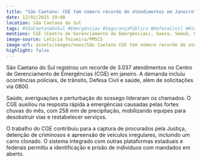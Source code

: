 ```yaml
---
title: "São Caetano: CGE tem número recorde de atendimentos em Janeiro"
date: 12/02/2025 19:08
location: São Caetano do Sul
tags: #SãoCaetanoDoSul #Emergências #SegurançaPública #DefesaCivil #Atendimento #Recorde #Chuvas #Ocorrências #ServiçosPúblicos #Integração #abc360noticias
mentions: CGE (Centro de Gerenciamento de Emergências), Saesa, Semob, GCM, Polícia Militar, Polícia Civil.
image-source: Letícia Teixeira/PMSCS
image-url: assets/images/news/São Caetano CGE tem número recorde de atendimentos em Janeiro.jpg
highlight: false
---
```


São Caetano do Sul registrou um recorde de 3.037 atendimentos no Centro de Gerenciamento de Emergências (CGE) em janeiro. A demanda incluiu ocorrências policiais, de trânsito, Defesa Civil e saúde, além de solicitações via 0800.

Saúde, averiguações e perturbação do sossego lideraram os chamados. O CGE auxiliou na resposta rápida a emergências causadas pelas fortes chuvas do mês, com 258 mm de precipitação, mobilizando equipes para desobstruir vias e restabelecer serviços.

O trabalho do CGE contribuiu para a captura de procurados pela Justiça, detenção de criminosos e apreensão de veículos irregulares, incluindo um carro clonado. O sistema integrado com outras plataformas estaduais e federais permitiu a identificação e prisão de indivíduos com mandados em aberto.
